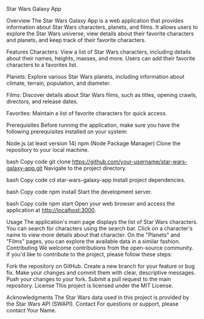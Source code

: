 Star Wars Galaxy App

Overview
The Star Wars Galaxy App is a web application that provides information about Star Wars characters, planets, and films. It allows users to explore the Star Wars universe, view details about their favorite characters and planets, and keep track of their favorite characters.

Features
Characters: View a list of Star Wars characters, including details about their names, heights, masses, and more. Users can add their favorite characters to a favorites list.

Planets: Explore various Star Wars planets, including information about climate, terrain, population, and diameter.

Films: Discover details about Star Wars films, such as titles, opening crawls, directors, and release dates.

Favorites: Maintain a list of favorite characters for quick access.

Prerequisites
Before running the application, make sure you have the following prerequisites installed on your system:

Node.js (at least version 14)
npm (Node Package Manager)
Clone the repository to your local machine.

bash
Copy code
git clone <https://github.com/your-username/star-wars-galaxy-app.git>
Navigate to the project directory.

bash
Copy code
cd star-wars-galaxy-app
Install project dependencies.

bash
Copy code
npm install
Start the development server.

bash
Copy code
npm start
Open your web browser and access the application at <http://localhost:3000>.

Usage
The application's main page displays the list of Star Wars characters. You can search for characters using the search bar.
Click on a character's name to view more details about that character.
On the "Planets" and "Films" pages, you can explore the available data in a similar fashion.
Contributing
We welcome contributions from the open-source community. If you'd like to contribute to the project, please follow these steps:

Fork the repository on GitHub.
Create a new branch for your feature or bug fix.
Make your changes and commit them with clear, descriptive messages.
Push your changes to your fork.
Submit a pull request to the main repository.
License
This project is licensed under the MIT License.

Acknowledgments
The Star Wars data used in this project is provided by the Star Wars API (SWAPI).
Contact
For questions or support, please contact Your Name.
